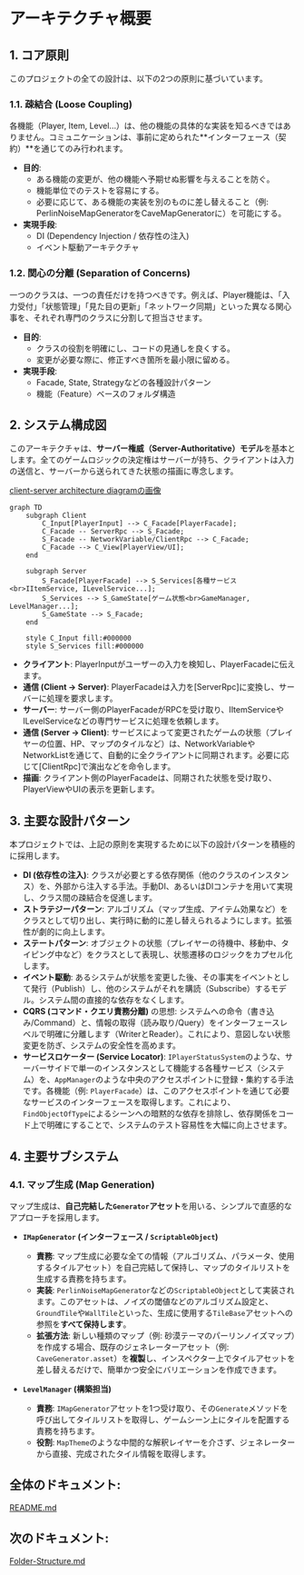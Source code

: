 # **アーキテクチャ概要**

## **1\. コア原則**

このプロジェクトの全ての設計は、以下の2つの原則に基づいています。

### **1.1. 疎結合 (Loose Coupling)**

各機能（Player, Item, Level...）は、他の機能の具体的な実装を知るべきではありません。コミュニケーションは、事前に定められた\*\*インターフェース（契約）\*\*を通じてのみ行われます。

* **目的**:  
  * ある機能の変更が、他の機能へ予期せぬ影響を与えることを防ぐ。  
  * 機能単位でのテストを容易にする。  
  * 必要に応じて、ある機能の実装を別のものに差し替えること（例: PerlinNoiseMapGeneratorをCaveMapGeneratorに）を可能にする。  
* **実現手段**:  
  * DI (Dependency Injection / 依存性の注入)  
  * イベント駆動アーキテクチャ

### **1.2. 関心の分離 (Separation of Concerns)**

一つのクラスは、一つの責任だけを持つべきです。例えば、Player機能は、「入力受付」「状態管理」「見た目の更新」「ネットワーク同期」といった異なる関心事を、それぞれ専門のクラスに分割して担当させます。

* **目的**:  
  * クラスの役割を明確にし、コードの見通しを良くする。  
  * 変更が必要な際に、修正すべき箇所を最小限に留める。  
* **実現手段**:  
  * Facade, State, Strategyなどの各種設計パターン  
  * 機能（Feature）ベースのフォルダ構造

## **2\. システム構成図**

このアーキテクチャは、**サーバー権威（Server-Authoritative）モデル**を基本とします。全てのゲームロジックの決定権はサーバーが持ち、クライアントは入力の送信と、サーバーから送られてきた状態の描画に専念します。

[client-server architecture diagramの画像](./docs/client-server-model.jpg)
```mermaid
graph TD  
    subgraph Client  
        C_Input[PlayerInput] --> C_Facade[PlayerFacade];  
        C_Facade -- ServerRpc --> S_Facade;  
        S_Facade -- NetworkVariable/ClientRpc --> C_Facade;  
        C_Facade --> C_View[PlayerView/UI];  
    end
    
    subgraph Server  
        S_Facade[PlayerFacade] --> S_Services[各種サービス<br>IItemService, ILevelService...];  
        S_Services --> S_GameState[ゲーム状態<br>GameManager, LevelManager...];  
        S_GameState --> S_Facade;  
    end

    style C_Input fill:#000000  
    style S_Services fill:#000000
```
* **クライアント**: PlayerInputがユーザーの入力を検知し、PlayerFacadeに伝えます。  
* **通信 (Client \-\> Server)**: PlayerFacadeは入力を\[ServerRpc\]に変換し、サーバーに処理を要求します。  
* **サーバー**: サーバー側のPlayerFacadeがRPCを受け取り、IItemServiceやILevelServiceなどの専門サービスに処理を依頼します。  
* **通信 (Server \-\> Client)**: サービスによって変更されたゲームの状態（プレイヤーの位置、HP、マップのタイルなど）は、NetworkVariableやNetworkListを通じて、自動的に全クライアントに同期されます。必要に応じて\[ClientRpc\]で演出などを命令します。  
* **描画**: クライアント側のPlayerFacadeは、同期された状態を受け取り、PlayerViewやUIの表示を更新します。

## **3\. 主要な設計パターン**

本プロジェクトでは、上記の原則を実現するために以下の設計パターンを積極的に採用します。

* **DI (依存性の注入)**: クラスが必要とする依存関係（他のクラスのインスタンス）を、外部から注入する手法。手動DI、あるいはDIコンテナを用いて実現し、クラス間の疎結合を促進します。  
* **ストラテジーパターン**: アルゴリズム（マップ生成、アイテム効果など）をクラスとして切り出し、実行時に動的に差し替えられるようにします。拡張性が劇的に向上します。  
* **ステートパターン**: オブジェクトの状態（プレイヤーの待機中、移動中、タイピング中など）をクラスとして表現し、状態遷移のロジックをカプセル化します。  
* **イベント駆動**: あるシステムが状態を変更した後、その事実をイベントとして発行（Publish）し、他のシステムがそれを購読（Subscribe）するモデル。システム間の直接的な依存をなくします。  
* **CQRS (コマンド・クエリ責務分離)** の思想: システムへの命令（書き込み/Command）と、情報の取得（読み取り/Query）をインターフェースレベルで明確に分離します（WriterとReader）。これにより、意図しない状態変更を防ぎ、システムの安全性を高めます。
* **サービスロケーター (Service Locator)**: `IPlayerStatusSystem`のような、サーバーサイドで単一のインスタンスとして機能する各種サービス（システム）を、`AppManager`のような中央のアクセスポイントに登録・集約する手法です。各機能（例: `PlayerFacade`）は、このアクセスポイントを通じて必要なサービスのインターフェースを取得します。これにより、`FindObjectOfType`によるシーンへの暗黙的な依存を排除し、依存関係をコード上で明確にすることで、システムのテスト容易性を大幅に向上させます。

## **4. 主要サブシステム**

### **4.1. マップ生成 (Map Generation)**
マップ生成は、**自己完結した`Generator`アセット**を用いる、シンプルで直感的なアプローチを採用します。

*   **`IMapGenerator` (インターフェース / `ScriptableObject`)**
    *   **責務**: マップ生成に必要な全ての情報（アルゴリズム、パラメータ、使用するタイルアセット）を自己完結して保持し、マップのタイルリストを生成する責務を持ちます。
    *   **実装**: `PerlinNoiseMapGenerator`などの`ScriptableObject`として実装されます。このアセットは、ノイズの閾値などのアルゴリズム設定と、`GroundTile`や`WallTile`といった、生成に使用する`TileBase`アセットへの参照を**すべて保持します**。
    *   **拡張方法**: 新しい種類のマップ（例: 砂漠テーマのパーリンノイズマップ）を作成する場合、既存のジェネレーターアセット（例: `CaveGenerator.asset`）を**複製**し、インスペクター上でタイルアセットを差し替えるだけで、簡単かつ安全にバリエーションを作成できます。

*   **`LevelManager` (構築担当)**
    *   **責務**: `IMapGenerator`アセットを1つ受け取り、その`Generate`メソッドを呼び出してタイルリストを取得し、ゲームシーン上にタイルを配置する責務を持ちます。
    *   **役割**: `MapTheme`のような中間的な解釈レイヤーを介さず、ジェネレーターから直接、完成されたタイル情報を取得します。

## **全体のドキュメント:**　
[README.md](./README.md)
## **次のドキュメント:** 
[Folder-Structure.md](./Folder-Structure.md)